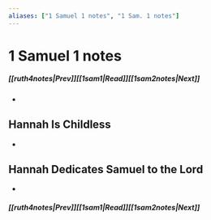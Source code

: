 ```yaml
---
aliases: ["1 Samuel 1 notes", "1 Sam. 1 notes"]
---
```

# 1 Samuel 1 notes
##### <span class=arrow-left></span>[[ruth4notes|Prev]]<span class=navigation-separator></span>[[1sam1|Read]]<span class=navigation-separator></span>[[1sam2notes|Next]]<span class=arrow-right></span>
- 
## Hannah Is Childless
- 
## Hannah Dedicates Samuel to the Lord
- 
##### <span class=arrow-left></span>[[ruth4notes|Prev]]<span class=navigation-separator></span>[[1sam1|Read]]<span class=navigation-separator></span>[[1sam2notes|Next]]<span class=arrow-right></span>